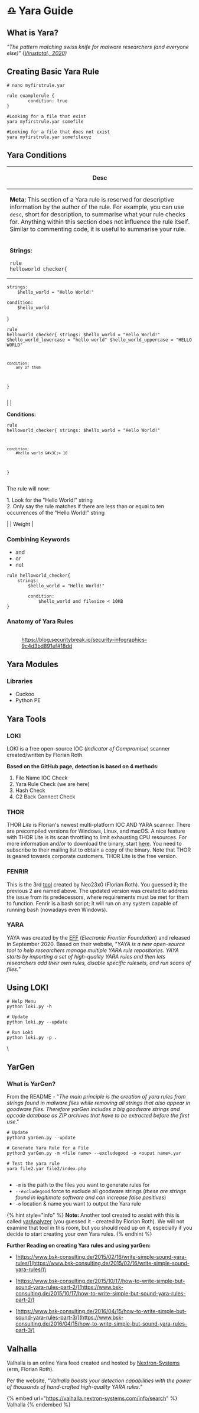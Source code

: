 # ♎ Yara Guide

## What is Yara?

_"The pattern matching swiss knife for malware researchers (and everyone else)" (_[_Virustotal., 2020_](https://virustotal.github.io/yara/)_)_

## Creating Basic Yara Rule

```
# nano myfirstrule.yar

rule examplerule {
        condition: true
}
```

```
#Looking for a file that exist
yara myfirstrule.yar somefile

#Looking for a file that does not exist
yara myfirstrule.yar somefilexyz
```



## Yara Conditions

| <p>Desc<br></p>                                                                                                                                                                                                                                                                                                                                                                                                                                                |
| -------------------------------------------------------------------------------------------------------------------------------------------------------------------------------------------------------------------------------------------------------------------------------------------------------------------------------------------------------------------------------------------------------------------------------------------------------------- |
| <p><strong>Meta:</strong> This section of a Yara rule is reserved for descriptive information by the author of the rule. For example, you can use <code>desc</code>, short for description, to summarise what your rule checks for. Anything within this section does not influence the rule itself. Similar to commenting code, it is useful to summarise your rule.<br></p>                                                                                  |
| <p><strong>Strings:</strong><br></p><pre class="language-yaml"><code class="lang-yaml">rule helloworld_checker{
	strings:
		$hello_world = "Hello World!"

	condition:
		$hello_world
}
</code></pre><p></p><pre class="language-yaml"><code class="lang-yaml">rule helloworld_checker{
	strings:
		$hello_world = "Hello World!"
		$hello_world_lowercase = "hello world"
		$hello_world_uppercase = "HELLO WORLD"

	condition:
		any of them
}
</code></pre> |
| <p><strong>Conditions:</strong></p><pre class="language-yaml"><code class="lang-yaml">rule helloworld_checker{
	strings:
		$hello_world = "Hello World!"

	condition:
        #hello_world &#x3C;= 10
}
</code></pre><p>The rule will now:</p><p>1. Look for the "Hello World!" string<br>2. Only say the rule matches if there are less than or equal to ten occurrences of the "Hello World!" string<br></p>                                                 |
| Weight                                                                                                                                                                                                                                                                                                                                                                                                                                                         |

### Combining Keywords

* and
* or
* not

```
rule helloworld_checker{
	strings:
		$hello_world = "Hello World!" 
        
        condition:
	        $hello_world and filesize < 10KB 
}
```



### Anatomy of Yara Rules

<figure><img src="../../.gitbook/assets/image (2) (1) (1).png" alt=""><figcaption><p><a href="https://blog.securitybreak.io/security-infographics-9c4d3bd891ef#18dd">https://blog.securitybreak.io/security-infographics-9c4d3bd891ef#18dd</a></p></figcaption></figure>



## Yara Modules

### Libraries

* Cuckoo
* Python PE



## Yara Tools

### LOKI

LOKI is a free open-source IOC (_Indicator of Compromise_) scanner created/written by Florian Roth.

**Based on the GitHub page, detection is based on 4 methods:**

1. File Name IOC Check
2. Yara Rule Check (we are here)
3. Hash Check
4. C2 Back Connect Check

### THOR

THOR _Lite_ is Florian's newest multi-platform IOC AND YARA scanner. There are precompiled versions for Windows, Linux, and macOS. A nice feature with THOR Lite is its scan throttling to limit exhausting CPU resources. For more information and/or to download the binary, start [here](https://www.nextron-systems.com/thor-lite/). You need to subscribe to their mailing list to obtain a copy of the binary. Note that THOR is geared towards corporate customers. THOR Lite is the free version.

### FENRIR

This is the 3rd [tool](https://github.com/Neo23x0/Fenrir) created by Neo23x0 (Florian Roth). You guessed it; the previous 2 are named above. The updated version was created to address the issue from its predecessors, where requirements must be met for them to function. Fenrir is a bash script; it will run on any system capable of running bash (nowadays even Windows).&#x20;

### YARA

YAYA was created by the [EFF](https://www.eff.org/deeplinks/2020/09/introducing-yaya-new-threat-hunting-tool-eff-threat-lab) (_Electronic Frontier Foundation_) and released in September 2020. Based on their website, "_YAYA is a new open-source tool to help researchers manage multiple YARA rule repositories. YAYA starts by importing a set of high-quality YARA rules and then lets researchers add their own rules, disable specific rulesets, and run scans of files._"





## Using LOKI

```
# Help Menu
python loki.py -h

# Update
python loki.py --update

# Run Loki
python loki.py -p .
```

\


## YarGen

### What is YarGen?

From the README - "_The main principle is the creation of yara rules from strings found in malware files while removing all strings that also appear in goodware files. Therefore yarGen includes a big goodware strings and opcode database as ZIP archives that have to be extracted before the first use_."



```
# Update
python3 yarGen.py --update

# Generate Yara Rule for a File
python3 yarGen.py -m <file name> --excludegood -o <ouput name>.yar 

# Test the yara rule
yara file2.yar file2/index.php


```

* `-m` is the path to the files you want to generate rules for
* `--excludegood` force to exclude all goodware strings (_these are strings found in legitimate software and can increase false positives_)
* `-o` location & name you want to output the Yara rule



{% hint style="info" %}
**Note:** Another tool created to assist with this is called [yarAnalyzer](https://github.com/Neo23x0/yarAnalyzer/) (you guessed it - created by Florian Roth). We will not examine that tool in this room, but you should read up on it, especially if you decide to start creating your own Yara rules.
{% endhint %}

**Further Reading on creating Yara rules and using yarGen:**

* [https://www.bsk-consulting.de/2015/02/16/write-simple-sound-yara-rules/](https://www.bsk-consulting.de/2015/02/16/write-simple-sound-yara-rules/)\

* [https://www.bsk-consulting.de/2015/10/17/how-to-write-simple-but-sound-yara-rules-part-2/](https://www.bsk-consulting.de/2015/10/17/how-to-write-simple-but-sound-yara-rules-part-2/)
* [https://www.bsk-consulting.de/2016/04/15/how-to-write-simple-but-sound-yara-rules-part-3/](https://www.bsk-consulting.de/2016/04/15/how-to-write-simple-but-sound-yara-rules-part-3/)



## Valhalla

Valhalla is an online Yara feed created and hosted by [Nextron-Systems](https://www.nextron-systems.com/valhalla/) (erm, Florian Roth).

Per the website, "_Valhalla boosts your detection capabilities with the power of thousands of hand-crafted high-quality YARA rules._"

{% embed url="https://valhalla.nextron-systems.com/info/search" %}
Valhalla
{% endembed %}

